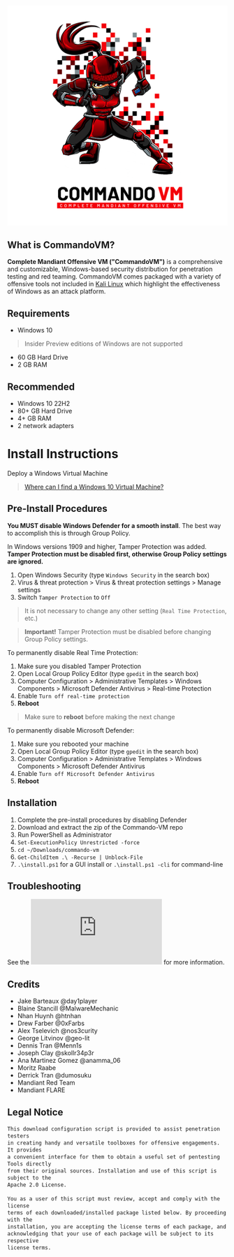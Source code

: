 ![CommandoLogo](Images/commando-readme.png)

## What is CommandoVM?

**Complete Mandiant Offensive VM ("CommandoVM")** is a comprehensive and customizable, Windows-based security distribution for penetration testing and red teaming. CommandoVM comes packaged with a variety of offensive tools not included in [Kali Linux](https://www.kali.org/) which highlight the effectiveness of Windows as an attack platform.

## Requirements
* Windows 10
> Insider Preview editions of Windows are not supported
* 60 GB Hard Drive
* 2 GB RAM

## Recommended
* Windows 10 22H2
* 80+ GB Hard Drive
* 4+ GB RAM
* 2 network adapters

# Install Instructions
Deploy a Windows Virtual Machine
   > [Where can I find a Windows 10 Virtual Machine?](https://www.microsoft.com/en-us/software-download/windows10ISO)

## Pre-Install Procedures
**You MUST disable Windows Defender for a smooth install**. The best way to accomplish this is through Group Policy.

In Windows versions 1909 and higher, Tamper Protection was added.
**Tamper Protection must be disabled first, otherwise Group Policy settings are ignored.**

1. Open Windows Security (type `Windows Security` in the search box)
1. Virus & threat protection > Virus & threat protection settings > Manage settings
1. Switch `Tamper Protection` to `Off` 
> It is not necessary to change any other setting (`Real Time Protection`, etc.)

> **Important!** Tamper Protection must be disabled before changing Group Policy settings.

To permanently disable Real Time Protection:

1. Make sure you disabled Tamper Protection
1. Open Local Group Policy Editor (type `gpedit` in the search box)
1. Computer Configuration > Administrative Templates > Windows Components > Microsoft Defender Antivirus > Real-time Protection
1. Enable `Turn off real-time protection`
1. **Reboot**
> Make sure to **reboot** before making the next change

To permanently disable Microsoft Defender:

1. Make sure you rebooted your machine
1. Open Local Group Policy Editor (type `gpedit` in the search box)
1. Computer Configuration > Administrative Templates > Windows Components > Microsoft Defender Antivirus
1. Enable `Turn off Microsoft Defender Antivirus`
1. **Reboot**

  [1]: https://stackoverflow.com/questions/62174426/how-to-permanently-disable-windows-defender-real-time-protection-with-gpo

## Installation 
1. Complete the pre-install procedures by disabling Defender
1. Download and extract the zip of the Commando-VM repo
1. Run PowerShell as Administrator
1. `Set-ExecutionPolicy Unrestricted -force`
1. `cd ~/Downloads/commando-vm`
1. `Get-ChildItem .\ -Recurse | Unblock-File`
1. `.\install.ps1` for a GUI install or `.\install.ps1 -cli` for command-line

## Troubleshooting
See the ![troubleshooting documentation](https://github.com/mandiant/commando-vm/blob/main/Docs/Troubleshooting.md) for more information.

## Credits

- Jake Barteaux         @day1player
- Blaine Stancill       @MalwareMechanic
- Nhan Huynh            @htnhan
- Drew Farber           @0xFarbs
- Alex Tselevich        @nos3curity
- George Litvinov       @geo-lit
- Dennis Tran           @Menn1s
- Joseph Clay           @skollr34p3r
- Ana Martinez Gomez    @anamma_06
- Moritz Raabe
- Derrick Tran          @dumosuku
- Mandiant Red Team
- Mandiant FLARE

## Legal Notice

```
This download configuration script is provided to assist penetration testers
in creating handy and versatile toolboxes for offensive engagements. It provides 
a convenient interface for them to obtain a useful set of pentesting Tools directly 
from their original sources. Installation and use of this script is subject to the 
Apache 2.0 License.
 
You as a user of this script must review, accept and comply with the license
terms of each downloaded/installed package listed below. By proceeding with the
installation, you are accepting the license terms of each package, and
acknowledging that your use of each package will be subject to its respective
license terms.
```
